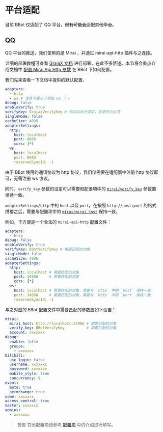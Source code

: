 # 平台适配

目前 BBot 仅适配了 QQ 平台，~~但有可能会适配其他平台~~。

## QQ

QQ 平台的推送，我们使用的是 Mirai ，并通过 mirai-api-http 插件与之连接。

详细的部署教程可查看 [GraiaX 文档](https://graiax.cn/before/install_mirai.html) 进行部署，在此不多赘述。本节将会重点介绍文档中 [配置 Mirai Api Http 参数](https://graiax.cn/before/install_mirai.html#%E9%85%8D%E7%BD%AE-mirai-api-http-%E5%8F%82%E6%95%B0) 在 BBot 下如何配置。

我们先来查看一下文档中提供的默认配置、

```yaml
adapters:
  - http
  - ws # 注意不要忘了添加 ws ！！
debug: false
enableVerify: true
verifyKey: GraiaxVerifyKey # 你可以自己设定，这里作为示范
singleMode: false
cacheSize: 4096
adapterSettings:
  http:
    host: localhost
    port: 8080
    cors: [*]
  ws:
    host: localhost
    port: 8080
    reservedSyncId: -1
```

由于 BBot 使用的通讯协议为 http 协议，我们仅需要在适配器中注册 http 协议即可，无需注册 ws 协议。

同时，`verify_key` 参数的设定可以需要和配置项中的 [`mirai/verify_key`](./config.md#miraiverifykey) 参数置保持一致。

`adapterSettings/http` 中的 `host` 以及 `port`，在按照 `http://host:port` 的格式拼接之后，需要与配置项中的 [`mirai/mirai_host`](./config.md#miraimirai_host) 保持一致。

例如，下方便是一个合法的 `mirai-api-http` 配置文件：

```yaml title=setting.yml
adapters:
  - http
debug: false
enableVerify: true
verifyKey: BBotVerifyKey # 需要匹配的对象
singleMode: false
cacheSize: 4096
adapterSettings:
  http:
    host: localhost # 需要匹配的对象
    port: 34986     # 需要匹配的对象
    cors: [*]
  ws:
    host: localhost # 需要匹配的对象，需要与 `http` 中的 `host` 保持一致
    port: 34986     # 需要匹配的对象，需要与 `http` 中的 `port` 保持一致
    reservedSyncId: -1
```

与之对应的 BBot 配置文件中需要匹配的参数应如下设置：

```yaml title=bot_config.yaml
mirai:
  mirai_host: http://localhost:34986 # 需要匹配的对象
  verify_key: BBotVerifyKey          # 需要匹配的对象
  account: xxxxxxx
debug:
  enable: false
  groups:
    - xxxxxxx
bilibili:
  use_login: false
  username: xxxxxxx
  password: xxxxxxx
  mobile_style: true
  concurrency: 5
event:
  mute: true
  permchange: true
name: xxxxxxx
access_control: true
master: xxxxxxx
admins:
  - xxxxxxx
```

>警告
其他配置项请参考 [配置项](./config.md) 中的介绍进行填写。
